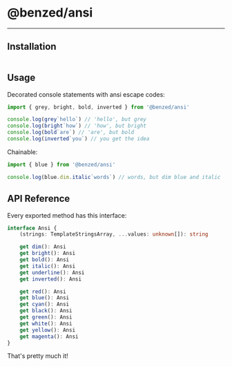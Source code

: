 # @benzed/ansi

---

## Installation

```npm

```

## Usage

Decorated console statements with ansi escape codes:

```ts
import { grey, bright, bold, inverted } from '@benzed/ansi'

console.log(grey`hello`) // 'hello', but grey
console.log(bright`how`) // 'how', but bright
console.log(bold`are`) // 'are', but bold
console.log(inverted`you`) // you get the idea
```

Chainable:

```ts
import { blue } from '@benzed/ansi'

console.log(blue.dim.italic`words`) // words, but dim blue and italic
```

## API Reference

Every exported method has this interface:

```ts
interface Ansi {
    (strings: TemplateStringsArray, ...values: unknown[]): string

    get dim(): Ansi
    get bright(): Ansi
    get bold(): Ansi
    get italic(): Ansi
    get underline(): Ansi
    get inverted(): Ansi

    get red(): Ansi
    get blue(): Ansi
    get cyan(): Ansi
    get black(): Ansi
    get green(): Ansi
    get white(): Ansi
    get yellow(): Ansi
    get magenta(): Ansi
}
```

That's pretty much it!
